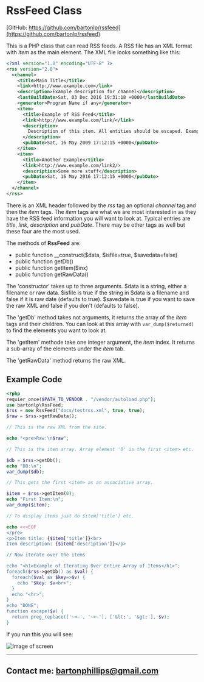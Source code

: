 # RssFeed Class
[GitHub: https://github.com/bartonlp/rssfeed](https://github.com/bartonlp/rssfeed)

This is a PHP class that can read RSS feeds. A RSS file has an XML format with *item* as the main element. The XML file looks something like this:

```xml
<?xml version="1.0" encoding="UTF-8" ?>
<rss version="2.0">
  <channel>
    <title>Main Title</title>
    <link>http://www.example.com</link>
    <description>Example description for channel</description>
    <lastBuildDate>Sat, 03 Dec 2016 19:31:18 +0000</lastBuildDate>
    <generator>Program Name if any</generator>
    <item>
      <title>Example of RSS Feed</title>
      <link>http://www.example.com/link/</link>
      <description>
        Description of this item. All entities should be escaped. Example &lt;test&gt; 
      </description>
      <pubDate>Sat, 16 May 2009 17:12:15 +0000</pubDate>
    </item>
    <item>
      <title>Another Example</title>
      <link>http://www.example.com/link2/>
      <description>Some more stuff</description>
      <pubDate>Sat, 16 May 2016 17:12:15 +0000</pubDate>
    </item>
  </channel>
</rss>
```

There is an XML header followed by the *rss* tag an optional *channel* tag and then the *item* tags. The *item* tags are what we are most interested in as they have the RSS feed information you will want to look at. Typical entries are *title*, *link*, *description* and *pubDate*. There may be other tags as well but these four are the most used. 

The methods of **RssFeed** are:

* public function __construct($data, $isfile=true, $savedata=false)
* public function getDb()
* public function getItem($inx)
* public function getRawData()

The 'constructor' takes up to three arguments. $data is a string, either a filename or raw data. $isfile is true if the string in $data is a filename and false if it is raw date (defaults to true). $savedate is true if you want to save the raw XML and false if you don't (defaults to false). 

The 'getDb' method takes not arguments, it returns the array of the *item* tags and their children. You can look at this array with `var_dump($returned)` to find the elements you want to look at.

The 'getItem' methode take one integer argument, the *item* index. It returns a sub-array of the elements under the *item* tab.

The 'getRawData' method returns the raw XML.

## Example Code

```php
<?php
requier_once($PATH_TO_VENDOR . "/vendor/autoload.php");
use bartonlp\RssFeed;
$rss = new RssFeed("docs/testrss.xml", true, true);
$raw = $rss->getRawData();

// This is the raw XML from the site.

echo "<pre>Raw:\n$raw";

// This is the item array. Array element '0' is the first <item> etc.

$db = $rss->getDb();
echo "DB:\n";
var_dump($db);

// This gets the first <item> as an associative array.

$item = $rss->getItem(0);
echo "First Item:\n";
var_dump($item);

// To display items just do $item['title'] etc.

echo <<<EOF
</pre>
<p>Item title: {$item['title']}<br>
Item description: {$item['description']}</p>

// Now iterate over the items

echo "<h1>Example of Iterating Over Entire Array of Items</h1>";
foreach($rss->getDb() as $val) {
  foreach($val as $key=>$v) {
    echo "$key: $v<br>";
  }
  echo "<hr>";
}
echo "DONE";
function escape($v) {
  return preg_replace(['~<~', '~>~'], ['&lt;', '&gt;'], $v);
}
```

If you run this you will see:

![Image of screen](https://bartonlp.github.io/rssfeed/image.png)

---

## Contact me: [bartonphillips@gmail.com](mailto://bartonphillips@gmail.com)
